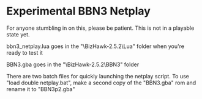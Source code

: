 # Experimental BBN3 Netplay

For anyone stumbling in on this, please be patient. This is not in a playable state yet.


bbn3_netplay.lua goes in the "\BizHawk-2.5.2\Lua" folder when you're ready to test it

BBN3.gba goes in the "\BizHawk-2.5.2\BBN3" folder

There are two batch files for quickly launching the netplay script. To use "load double netplay.bat", make a second copy of the "BBN3.gba" rom and rename it to "BBN3p2.gba"